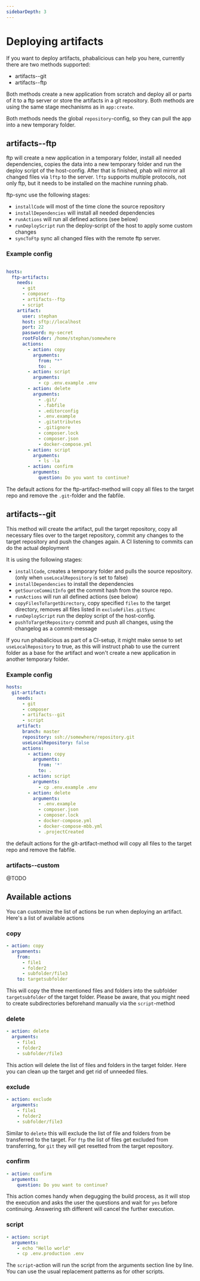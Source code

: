 ```yaml
---
sidebarDepth: 3
---
```

# Deploying artifacts

If you want to deploy artifacts, phabalicious can help you here, currently there are two methods supported:

* artifacts--git
* artifacts--ftp

Both methods create a new application from scratch and deploy all or parts of it to a ftp server or store the artifacts in a git repository. Both methods are using the same stage mechanisms as in `app:create`.

Both methods needs the global `repository`-config, so they can pull the app into a new temporary folder.

## artifacts--ftp

ftp will create a new application in a temporary folder, install all needed dependencies, copies the data into a new temporary folder and run the deploy script of the host-config. After that is finished, phab will mirror all changed files via `lftp` to the server. `lftp` supports multiple protocols, not only ftp, but it needs to be installed on the machine running phab.

ftp-sync use the following stages:

* `installCode` will most of the time clone the source repository
* `installDependencies` will install all needed dependencies
* `runActions` will run all defined actions (see below)
* `runDeployScript` run the deploy-script of the host to apply some custom changes
* `syncToFtp` sync all changed files with the remote ftp server.

### Example config

```yaml

hosts:
  ftp-artifacts:
    needs:
      - git
      - composer
      - artifacts--ftp
      - script
    artifact:
      user: stephan
      host: sftp://localhost
      port: 22
      password: my-secret
      rootFolder: /home/stephan/somewhere
      actions:
        - action: copy
          arguments:
            from: "*"
            to: .
        - action: script
          arguments:
            - cp .env.example .env
        - action: delete
          arguments:
            - .git/
            - .fabfile
            - .editorconfig
            - .env.example
            - .gitattributes
            - .gitignore
            - composer.lock
            - composer.json
            - docker-compose.yml
        - action: script
          arguments:
            - ls -la
        - action: confirm
          arguments:
            question: Do you want to continue?

```

The default actions for the ftp-artifact-method will copy all files to the target repo and remove the `.git`-folder and the fabfile.

## artifacts--git

This method will create the artifact, pull the target repository, copy all necessary files over to the target repository, commit any changes to the target repository and push the changes again. A CI listening to commits can do the actual deployment

It is using the following stages:

* `installCode`, creates a temporary folder and pulls the source repository. (only when `useLocalRepository` is set to false)
* `installDependencies` to install the dependencies
* `getSourceCommitInfo` get the commit hash from the source repo.
* `runActions` will run all defined actions (see below)
* `copyFilesToTargetDirectory`, copy specified `files` to the target directory, removes all files listed in `excludeFiles.gitSync`
* `runDeployScript` run the deploy script of the host-config.
* `pushToTargetRepository` commit and push all changes, using the changelog as a commit-message

If you run phabalicious as part of a CI-setup, it might make sense to set `useLocalRepository` to true, as this will instruct phab to use the current folder as a base for the artifact and won't create a new application in another temporary folder.

### Example config

```yaml
hosts:
  git-artifact:
    needs:
      - git
      - composer
      - artifacts--git
      - script
    artifact:
      branch: master
      repository: ssh://somewhere/repository.git
      useLocalRepository: false
      actions:
        - action: copy
          arguments:
            from: '*'
            to: .
        - action: script
          arguments:
            - cp .env.example .env
        - action: delete
          arguments:
            - .env.example
            - composer.json
            - composer.lock
            - docker-compose.yml
            - docker-compose-mbb.yml
            - .projectCreated
```

the default actions for the git-artifact-method will copy all files to the target repo and remove the fabfile.

### artifacts--custom

@TODO

## Available actions

You can customize the list of actions be run when deploying an artifact. Here's a list of available actions

### copy

```yaml
- action: copy
  argumnents:
    from:
      - file1
      - folder2
      - subfolder/file3
    to: targetsubfolder
```

This will copy the three mentioned files and folders into the subfolder `targetsubfolder` of the target folder. Please be aware, that you might need to create subdirectories beforehand manually via the `script`-method

### delete

```yaml
- action: delete
  arguments:
    - file1
    - folder2
    - subfolder/file3
```

This action will delete the list of files and folders in the target folder. Here you can clean up the target and get rid of unneeded files.

### exclude

```yaml
- action: exclude
  arguments:
    - file1
    - folder2
    - subfolder/file3
```

Similar to `delete` this will exclude the list of file and folders from be transferred to the target. For `ftp` the list of files get excluded from transferring, for `git` they will get resetted from the target repository.

### confirm

```yaml
- action: confirm
  arguments:
    question: Do you want to continue?
```

This action comes handy when degugging the build process, as it will stop the execution and asks the user the questions and wait for `yes` before continuing. Answering sth different will cancel the further execution.

### script

```yaml
- action: script
  arguments:
    - echo "Hello world"
    - cp .env.production .env
```

The `script`-action will run the script from the arguments section line by line. You can use the usual replacement patterns as for other scripts.
